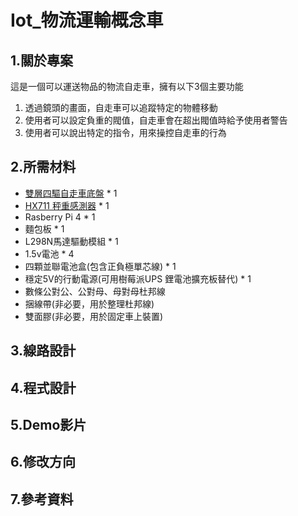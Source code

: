 # Iot_物流運輸概念車
## 1.關於專案
這是一個可以運送物品的物流自走車，擁有以下3個主要功能
1. 透過鏡頭的畫面，自走車可以追蹤特定的物體移動
2. 使用者可以設定負重的閥值，自走車會在超出閥值時給予使用者警告
3. 使用者可以說出特定的指令，用來操控自走車的行為
## 2.所需材料
- [雙層四驅自走車底盤](https://www.tenlong.com.tw/products/10241289256) * 1
- [HX711 秤重感測器](https://reurl.cc/O5bRQ7) * 1
- Rasberry Pi 4 * 1
- 麵包板 * 1
- L298N馬達驅動模組 * 1
- 1.5v電池 * 4
- 四顆並聯電池盒(包含正負極單芯線) * 1
- 穩定5V的行動電源(可用樹莓派UPS 鋰電池擴充板替代) * 1
- 數條公對公、公對母、母對母杜邦線
- 捆線帶(非必要，用於整理杜邦線)
- 雙面膠(非必要，用於固定車上裝置)
## 3.線路設計
## 4.程式設計
## 5.Demo影片
## 6.修改方向
## 7.參考資料
